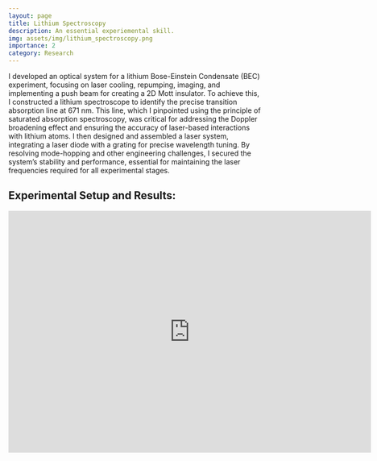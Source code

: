 ```yaml
---
layout: page
title: Lithium Spectroscopy
description: An essential experiemental skill.
img: assets/img/lithium_spectroscopy.png
importance: 2
category: Research
---
```

I developed an optical system for a lithium Bose-Einstein Condensate (BEC) experiment, focusing on laser cooling, repumping, imaging, and implementing a push beam for creating a 2D Mott insulator. To achieve this, I constructed a lithium spectroscope to identify the precise transition absorption line at 671 nm. This line, which I pinpointed using the principle of saturated absorption spectroscopy, was critical for addressing the Doppler broadening effect and ensuring the accuracy of laser-based interactions with lithium atoms. I then designed and assembled a laser system, integrating a laser diode with a grating for precise wavelength tuning. By resolving mode-hopping and other engineering challenges, I secured the system’s stability and performance, essential for maintaining the laser frequencies required for all experimental stages.

## Experimental Setup and Results:
<iframe width="720" height="480" src="https://www.youtube.com/embed/bV-Zy4wl7E8?si=6CSYEWx2d0YFaMIr" title="YouTube video player" frameborder="0" allow="accelerometer; autoplay; clipboard-write; encrypted-media; gyroscope; picture-in-picture; web-share" referrerpolicy="strict-origin-when-cross-origin" allowfullscreen></iframe>